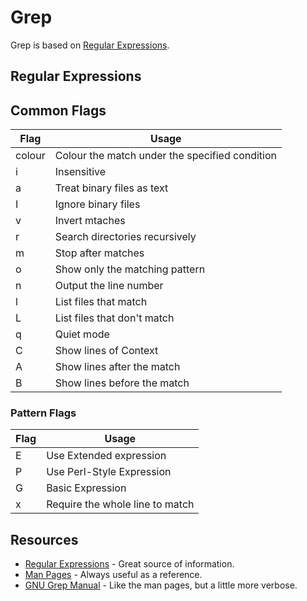 # Grep

Grep is based on [Regular Expressions](http://en.wikipedia.org/wiki/Regular_expression).

## Regular Expressions

## Common Flags

|Flag|Usage|
|----|-----|
|colour|Colour the match under the specified condition|
|i|Insensitive|
|a|Treat binary files as text|
|I|Ignore binary files|
|v|Invert mtaches|
|r|Search directories recursively|
|m<N>|Stop after <N> matches|
|o|Show only the matching pattern|
|n|Output the line number|
|l|List files that match|
|L|List files that don't match|
|q|Quiet mode|
|C<N>|Show <N> lines of Context|
|A<N>|Show <N> lines after the match|
|B<N>|Show <N> lines before the match|

### Pattern Flags

|Flag|Usage|
|----|-----|
|E|Use Extended expression|
|P|Use Perl-Style Expression|
|G|Basic Expression|
|x|Require the whole line to match|

## Resources

- [Regular Expressions](http://www.regular-expressions.info/tutorial.html) - Great source of information.
- [Man Pages](http://linux.die.net/man/1/grep) - Always useful as a reference.
- [GNU Grep Manual](http://www.gnu.org/software/grep/manual/grep.html) - Like the man pages, but a little more verbose.
